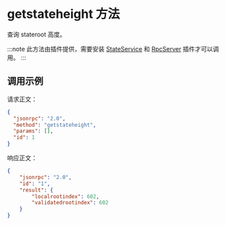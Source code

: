 # getstateheight 方法
查询 stateroot 高度。

:::note
 此方法由插件提供，需要安装 [StateService](https://github.com/neo-project/neo-modules/releases) 和 [RpcServer](https://github.com/neo-project/neo-modules/releases) 插件才可以调用。
:::


## 调用示例

请求正文：

```json
{
  "jsonrpc": "2.0",
  "method": "getstateheight",
  "params": [],
  "id": 1
}
```

响应正文：

```json
{
    "jsonrpc": "2.0",
    "id": "1",
    "result": {
        "localrootindex": 602,
        "validatedrootindex": 602
    }
}
```